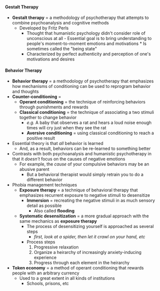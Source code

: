 #### Gestalt Therapy
- **Gestalt therapy** = a methodology of psychotherapy that attempts to combine psychoanalysis and cognitive methods
    * Developed by Fritz Perls
        + Thought that humanistic psychology didn't consider role of unconscious at all - Essential goal is to bring understanding to people's moment-to-moment emotions and motivations * Is sometimes called the "being state"
        + Characterized by perfect authenticity and perception of one's motivations and desires

#### Behavior Therapy
- **Behavior therapy** = a methodology of psychotherapy that emphasizes how mechanisms of conditioning can be used to reprogram behavior and thoughts
- **Counter-conditioning** = 
    * **Operant conditioning** = the technique of reinforcing behaviors through punishments and rewards
    * **Classical conditioning** = the technique of associating a two stimuli together to change behavior
        + *e.g.* A baby that observes a rat and hears a loud noise enough times will cry just when they see the rat
        + **Aversive conditioning** = using classical conditioning to reach a positive result
- Essential theory is that *all* behavior is learned
    * And, as a result, behaviors can be re-learned to something better
- Contrasts with both psychoanalysis and humanistic psychotherapy in that it *doesn't* focus on the causes of negative emotions
    * For example, the *cause* of your compulsive behaviors may be an abusive parent
        + But a behavioral therapist would simply retrain you to do a different behavior
- Phobia management techniques
    * **Exposure therapy** = a technique of behavioral therapy that emphasizes recurrent exposure to negative stimuli to desensitize
        + **Immersion** = recreating the negative stimuli in as much sensory detail as possible
            - Also called **flooding**
    * **Systematic desensitization** = a more gradual approach with the same mechanics as **exposure therapy**
        + The process of desensitizing yourself is approached as several steps
            - *first, look at a spider, then let it crawl on your hand, etc*
        + Process steps
            1. Progressive relaxation
            2. Organize a heirarchy of increasingly anxiety-inducing experience
            3. Progress through each element in the heirarchy
- **Token economy** = a method of operant conditioning that rewards people with an arbitrary currency
    * Used to a great extent in all kinds of institutions
        + Schools, prisons, etc
